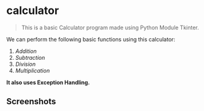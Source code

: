 # calculator
> This is a basic Calculator program made using Python Module Tkinter.

We can perform the following basic functions using this calculator:
1. _Addition_
2. _Subtraction_
3. _Division_
4. _Multiplication_

**It also uses Exception Handling.**

## Screenshots
